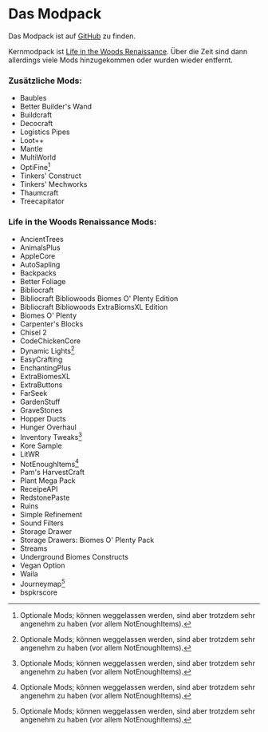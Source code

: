 # Das Modpack

Das Modpack ist auf [GitHub](https://github.com/pr0LebenImHolz/LiH-TechnicPack "Leben im Holz Modpack") zu finden.

Kernmodpack ist [Life in the Woods Renaissance](http://www.lifeinthewoods.eu/ "Life in the Woods Renaissance"). Über die Zeit sind dann allerdings viele Mods hinzugekommen oder wurden wieder entfernt.

### Zusätzliche Mods:

- Baubles
- Better Builder's Wand
- Buildcraft
- Decocraft
- Logistics Pipes
- Loot++
- Mantle
- MultiWorld
- OptiFine[^1]
- Tinkers' Construct
- Tinkers' Mechworks
- Thaumcraft
- Treecapitator

### Life in the Woods Renaissance Mods:

- AncientTrees
- AnimalsPlus
- AppleCore
- AutoSapling
- Backpacks
- Better Foliage
- Bibliocraft
- Bibliocraft Bibliowoods Biomes O' Plenty Edition
- Bibliocraft Bibliowoods ExtraBiomsXL Edition
- Biomes O' Plenty
- Carpenter's Blocks
- Chisel 2
- CodeChickenCore
- Dynamic Lights[^1]
- EasyCrafting
- EnchantingPlus
- ExtraBiomesXL
- ExtraButtons
- FarSeek
- GardenStuff
- GraveStones
- Hopper Ducts
- Hunger Overhaul
- Inventory Tweaks[^1]
- Kore Sample
- LitWR
- NotEnoughItems[^1]
- Pam's HarvestCraft
- Plant Mega Pack
- ReceipeAPI
- RedstonePaste
- Ruins
- Simple Refinement
- Sound Filters
- Storage Drawer
- Storage Drawers: Biomes O' Plenty Pack
- Streams
- Underground Biomes Constructs
- Vegan Option
- Waila
- Journeymap[^1]
- bspkrscore

[^1]: Optionale Mods; können weggelassen werden, sind aber trotzdem sehr angenehm zu haben (vor allem NotEnoughItems).